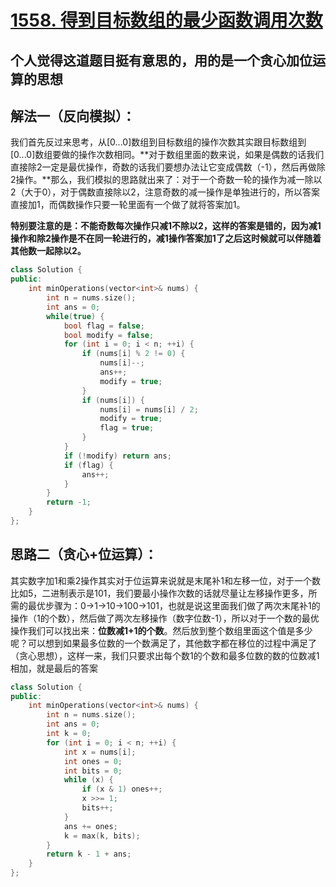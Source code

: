 # [1558. 得到目标数组的最少函数调用次数](https://leetcode-cn.com/problems/minimum-numbers-of-function-calls-to-make-target-array/)

## 个人觉得这道题目挺有意思的，用的是一个贪心加位运算的思想

## 解法一（反向模拟）：

我们首先反过来思考，从[0...0]数组到目标数组的操作次数其实跟目标数组到[0...0]数组要做的操作次数相同。**对于数组里面的数来说，如果是偶数的话我们直接除2一定是最优操作，奇数的话我们要想办法让它变成偶数（-1），然后再做除2操作。**那么，我们模拟的思路就出来了：对于一个奇数一轮的操作为减一除以2（大于0），对于偶数直接除以2，注意奇数的减一操作是单独进行的，所以答案直接加1，而偶数操作只要一轮里面有一个做了就将答案加1。

**特别要注意的是：不能奇数每次操作只减1不除以2，这样的答案是错的，因为减1操作和除2操作是不在同一轮进行的，减1操作答案加1了之后这时候就可以伴随着其他数一起除以2。**

```c++
class Solution {
public:
    int minOperations(vector<int>& nums) {
        int n = nums.size();
        int ans = 0;
        while(true) {
            bool flag = false;
            bool modify = false;
            for (int i = 0; i < n; ++i) {
                if (nums[i] % 2 != 0) {
                    nums[i]--;
                    ans++;
                    modify = true;
                }
                if (nums[i]) {
                    nums[i] = nums[i] / 2;
                    modify = true;
                    flag = true;
                }
            }
            if (!modify) return ans;
            if (flag) {
                ans++; 
            }
        }
        return -1;
    }
};
```

## 思路二（贪心+位运算）：

其实数字加1和乘2操作其实对于位运算来说就是末尾补1和左移一位，对于一个数比如5，二进制表示是101，我们要最小操作次数的话就尽量让左移操作更多，所需的最优步骤为：0->1->10->100->101，也就是说这里面我们做了两次末尾补1的操作（1的个数），然后做了两次左移操作（数字位数-1），所以对于一个数的最优操作我们可以找出来：**位数减1+1的个数**。然后放到整个数组里面这个值是多少呢？可以想到如果最多位数的一个数满足了，其他数字都在移位的过程中满足了（贪心思想），这样一来，我们只要求出每个数1的个数和最多位数的数的位数减1相加，就是最后的答案

```c++
class Solution {
public:
    int minOperations(vector<int>& nums) {
        int n = nums.size();
        int ans = 0;
        int k = 0;
        for (int i = 0; i < n; ++i) {
            int x = nums[i];
            int ones = 0;
            int bits = 0;
            while (x) {
                if (x & 1) ones++;
                x >>= 1;
                bits++;
            }
            ans += ones;
            k = max(k, bits);
        }
        return k - 1 + ans;
    }
};
```

